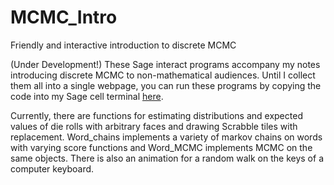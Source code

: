 # MCMC_Intro
Friendly and interactive introduction to discrete MCMC

(Under Development!)
These Sage interact programs accompany my notes introducing discrete MCMC to non-mathematical audiences. Until I collect them all into a single webpage, you can run these programs by copying the code into my Sage cell terminal <a href="https://people.csail.mit.edu/ddeford/sage_cell.html">here</a>.

Currently, there are functions for estimating distributions and expected values of die rolls with arbitrary faces and drawing Scrabble tiles with replacement. Word_chains implements a variety of markov chains on words with varying score functions and Word_MCMC implements MCMC on the same objects.  There is also an animation for a random walk on the keys of a computer keyboard. 
